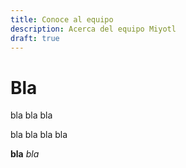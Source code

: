 ```yaml
---
title: Conoce al equipo
description: Acerca del equipo Miyotl
draft: true
---
```


# Bla

bla bla bla

bla bla bla bla

**bla** *bla*
